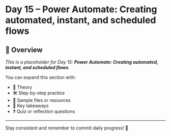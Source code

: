 # Day 15 – Power Automate: Creating automated, instant, and scheduled flows

## 📘 Overview

_This is a placeholder for Day 15: **Power Automate: Creating automated, instant, and scheduled flows**._

You can expand this section with:
- 🧠 Theory
- 🛠️ Step-by-step practice
- 📁 Sample files or resources
- 📌 Key takeaways
- ❓ Quiz or reflection questions

---

Stay consistent and remember to commit daily progress! 🚀
